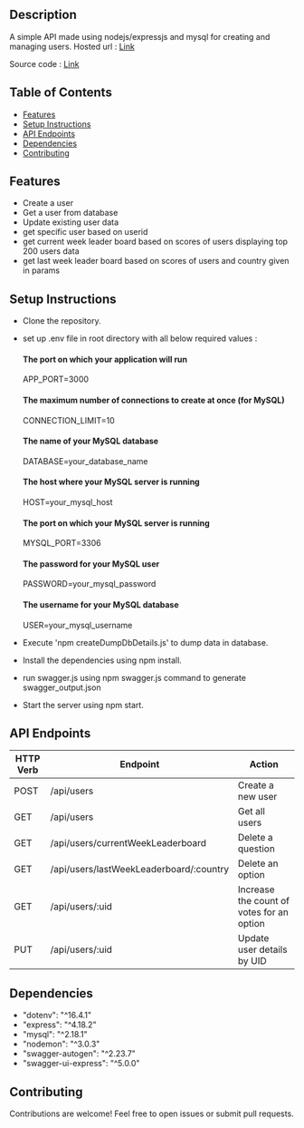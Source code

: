 ## Description
A simple API made using nodejs/expressjs and mysql for creating and managing users.
Hosted url : [Link](https://scoreboardapi-kqb1.onrender.com/api-docs)

Source code : [Link](https://github.com/gauravmittal54/express-mysql-api/tree/master)

## Table of Contents

- [Features](#features)
- [Setup Instructions](#setup-instructions)
- [API Endpoints](#api-endpoints)
- [Dependencies](#dependencies)
- [Contributing](#contributing)


## Features
- Create a user
- Get a user from database
- Update existing user data
- get specific user based on userid
- get current week leader board based on scores of users displaying top 200 users data
- get last week leader board based on scores of users and country given in params


## Setup Instructions
- Clone the repository.
- set up .env file in root directory with all below required values :
  
  #### The port on which your application will run
  APP_PORT=3000
  
  #### The maximum number of connections to create at once (for MySQL)
  CONNECTION_LIMIT=10
  #### The name of your MySQL database
  DATABASE=your_database_name
  #### The host where your MySQL server is running
  HOST=your_mysql_host
  #### The port on which your MySQL server is running
  MYSQL_PORT=3306
  #### The password for your MySQL user
  PASSWORD=your_mysql_password
  #### The username for your MySQL database
  USER=your_mysql_username

- Execute 'npm createDumpDbDetails.js' to dump data in database. 
- Install the dependencies using npm install.
- run swagger.js using npm swagger.js command to generate swagger_output.json
- Start the server using npm start.


## API Endpoints

| HTTP Verb | Endpoint                               | Action                                              |
| --------- | -------------------------------------- | --------------------------------------------------- |
| POST      | /api/users                             | Create a new user                                  |
| GET       | /api/users                             | Get all users                                      |
| GET       | /api/users/currentWeekLeaderboard      | Delete a question                                  |
| GET       | /api/users/lastWeekLeaderboard/:country| Delete an option                                   |
| GET       | /api/users/:uid                        | Increase the count of votes for an option          |
| PUT       | /api/users/:uid                        | Update user details by UID                         |


## Dependencies
- "dotenv": "^16.4.1"
- "express": "^4.18.2"
- "mysql": "^2.18.1"
- "nodemon": "^3.0.3"
- "swagger-autogen": "^2.23.7"
- "swagger-ui-express": "^5.0.0"

## Contributing
Contributions are welcome! Feel free to open issues or submit pull requests.


